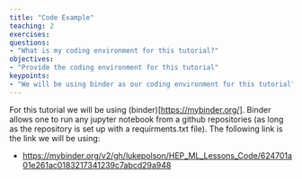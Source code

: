 ```yaml
---
title: "Code Example"
teaching: 2
exercises: 
questions:
- "What is my coding environment for this tutorial?"
objectives:
- "Provide the coding environment for this tutorial"
keypoints:
- "We will be using binder as our coding environment for this tutorial"
---
```


For this tutorial we will be using (binder)[https://mybinder.org/]. Binder allows one to run any jupyter notebook from a github repositories (as long as the repository is set up with a requirments.txt file). The following link is the link we will be using:

* https://mybinder.org/v2/gh/lukepolson/HEP_ML_Lessons_Code/624701a01e261ac0183217341239c7abcd29a948


